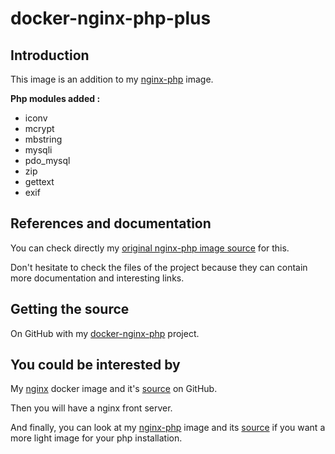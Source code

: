 # docker-nginx-php-plus

## Introduction

This image is an addition to my [nginx-php](https://hub.docker.com/r/amontaigu/nginx-php/) image.

**Php modules added :**
* iconv
* mcrypt
* mbstring
* mysqli
* pdo_mysql
* zip
* gettext
* exif

## References and documentation

You can check directly my [original nginx-php image source](https://github.com/AlbanMontaigu/docker-nginx-php) for this.

Don't hesitate to check the files of the project because they can contain more documentation and interesting links.

## Getting the source

On GitHub with my [docker-nginx-php](https://github.com/AlbanMontaigu/docker-nginx-php) project.

## You could be interested by

My [nginx](https://hub.docker.com/r/amontaigu/nginx/) docker image and it's [source](https://github.com/AlbanMontaigu/docker-nginx) on GitHub.

Then you will have a nginx front server.

And finally, you can look at my [nginx-php](https://hub.docker.com/r/amontaigu/nginx-php/) image and its [source](https://github.com/AlbanMontaigu/docker-nginx-php) if you want a more light image for your php installation.
